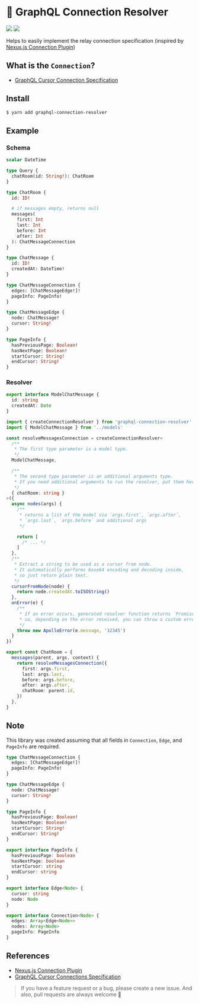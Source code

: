 # 🔗 GraphQL Connection Resolver
![](https://img.shields.io/npm/v/graphql-connection-resolver)
![](https://img.shields.io/bundlephobia/min/graphql-connection-resolver)

Helps to easily implement the relay connection specification (inspired by [Nexus.js Connection Plugin](https://nexus.js.org/docs/plugin-connection))

## What is the `Connection`?
- [GraphQL Cursor Connection Specification](https://relay.dev/graphql/connections.htm)

## Install

```bash
$ yarn add graphql-connection-resolver
```

## Example
### Schema
```graphql
scalar DateTime

type Query {
  chatRoom(id: String!): ChatRoom
}

type ChatRoom {
  id: ID!

  # if messages empty, returns null
  messages(
    first: Int
    last: Int
    before: Int
    after: Int
  ): ChatMessageConnection
}

type ChatMessage {
  id: ID!
  createdAt: DateTime!
}

type ChatMessageConnection {
  edges: [ChatMessageEdge!]!
  pageInfo: PageInfo!
}

type ChatMessageEdge {
  node: ChatMessage!
  cursor: String!
}

type PageInfo {
  hasPreviousPage: Boolean!
  hasNextPage: Boolean!
  startCursor: String!
  endCursor: String!
}
```

### Resolver

```typescript
export interface ModelChatMessage {
  id: string
  createdAt: Date
}
```
```typescript
import { createConnectionResolver } from 'graphql-connection-resolver'
import { ModelChatMessage } from '../models'

const resolveMessagesConnection = createConnectionResolver<
  /**
   * The first type parameter is a model type.
   */
  ModelChatMessage,

  /**
   * The second type parameter is an additional arguments type.
   * If you need additional arguments to run the resolver, put them here.
   */ 
  { chatRoom: string }
>({
  async nodes(args) {
    /**
     * returns a list of the model via `args.first`, `args.after`,
     * `args.last`, `args.before` and additional args
     */

    return [
      /* ... */
    ]
  },
  /**
   * Extract a string to be used as a cursor from node.
   * It automatically performs base64 encoding and decoding inside,
   * so just return plain text.
   */ 
  cursorFromNode(node) {
    return node.createdAt.toISOString()
  },
  onError(e) {
    /**
     * If an error occurs, generated resolver function returns `Promise.resolve(null)` and the given `onError` function is executed.
     * so, depending on the error received, you can throw a custom error here.
     */
    throw new ApolloError(e.message, '12345')
  }
})

export const ChatRoom = {
  messages(parent, args, context) {
    return resolveMessagesConnection({
      first: args.first,
      last: args.last,
      before: args.before,
      after: args.after,
      chatRoom: parent.id,
    })
  },
}
```

## Note
This library was created assuming that all fields in `Connection`, `Edge`, and `PageInfo` are required.

```graphql
type ChatMessageConnection {
  edges: [ChatMessageEdge!]!
  pageInfo: PageInfo!
}

type ChatMessageEdge {
  node: ChatMessage!
  cursor: String!
}

type PageInfo {
  hasPreviousPage: Boolean!
  hasNextPage: Boolean!
  startCursor: String!
  endCursor: String!
}
```

```typescript
export interface PageInfo {
  hasPreviousPage: boolean
  hasNextPage: boolean
  startCursor: string
  endCursor: string
}

export interface Edge<Node> {
  cursor: string
  node: Node
}

export interface Connection<Node> {
  edges: Array<Edge<Node>>
  nodes: Array<Node>
  pageInfo: PageInfo
}
```

## References
- [Nexus.js Connection Plugin](https://nexus.js.org/docs/plugin-connection)
- [GraphQL Cursor Connections Specification](https://relay.dev/graphql/connections.htm)

> If you have a feature request or a bug, please create a new issue. And also, pull requests are always welcome 🙏
